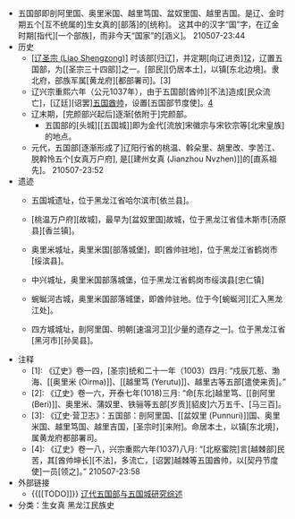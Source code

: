 - 五国部即剖阿里国、奥里米国、越里笃国、盆奴里国、越里吉国。是辽、金时期五个[互不统属的]生女真的[部落]的[统称]。
这其中的汉字“国”字，在辽金时期[指代][一个部族]，而非今天“国家”的[涵义]。
210507-23:44
- 历史
    - [[辽圣宗 (Liao Shengzong)]](982-1031) 时该部[归辽]，并定期[向辽进贡][1](((B_--LYo2A)))[2](((NBiFWLJlP)))，辽置五国部，为[[圣宗三十四部]]之一。[部民][仍居本土]，以镇[东北边境]。隶北府，部族军属[黄龙府][都部署司]。[3]
    - 辽兴宗重熙六年（公元1037年），由于五国部[酋帅][不法]造成[民众流亡]，[辽廷][诏罢][五国酋帅](((lI1gi-y6D)))，设置[五国部节度使]。[4](((ycNIsLzQH)))
    - 辽末期，[完颜部兴起后]逐渐[依附于]完颜部。
        - 五国部的[头城][[五国城]]即为金代[流放]宋徽宗与宋钦宗等[北宋皇族]的地点。
    - 元代，五国部[逐渐形成了]辽阳行省的桃温、斡朵里、胡里改、孛苦江、脱斡怜五个[女真万户府], 是[[建州女真 (Jianzhou Nvzhen)]]的[直系祖先]。
210507-23:52
- 遗迹
    - 五国城遗址，位于黑龙江省哈尔滨市[依兰县]。
    - [桃温万户府][故城]，最早为[盆奴里国]故城，位于黑龙江省佳木斯市[汤原县][香兰镇]。
    - 奥里米城址，奥里米国[部落城堡]，即[酋帅驻地]，位于黑龙江省鹤岗市[绥滨县]。
    - 中兴城址，奥里米国部落城堡，位于黑龙江省鹤岗市绥滨县[忠仁镇]
    - 蜿蜒河古城，奥里米国部落城堡，即酋帅驻地。位于今[蜿蜒河][汇入黑龙江处]。

    - 四方城城址，剖阿里国、明朝[速温河卫][少量的遗存之一]。位于黑龙江省[黑河市][孙吴县]。
- 注释
    - [1]: 《辽史》卷一四，[圣宗]统和二十一年（1003）四月: “戍辰兀惹、渤海、[[奥里米 (Oirma)]]、[[越里笃 (Yerutu)]]、越里古等五部[遣使来贡]。”
    - [2]: 《辽史》卷一六，开泰七年(1018)三月: “命[东北]越里笃、[[剖阿里 (Beri)]]、奥里米、蒲奴里、铁骊等五部[岁贡][貂皮]六万五千、[马三百]。
    - [3]: 《辽史·营卫志》：五国部：剖阿里国、[[盆奴里 (Punnuri)]]国、奥里米国、越里笃国、越里吉国，[圣宗时][来附]。命居本土，以镇[东北境]，属黄龙府都部署司。
    - [4]: 《辽史》卷一八，兴宗重熙六年(1037)八月: “[北枢蜜院]言[越棘部]民苦，其[酋帅坤长][不法]，多流亡，[诏罢]越棘等五国酋帅，以[契丹节度使]一员[领之]。”
210507-23:58
- 外部链接
    - {{[[TODO]]}} [辽代五国部与五国城研究综述](https://web.archive.org/web/20160306040134/http://www.yilanx.com/article-3645-1.html)
- 分类：生女真 黑龙江民族史
